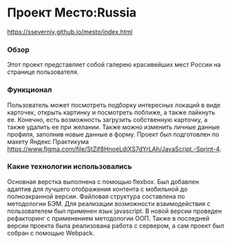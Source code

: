 # Проект Место:Russia
https://sseverniy.github.io/mesto/index.html
### Обзор

Этот проект представляет собой галерею красивейших мест России на странице пользователя.  
### Функционал   
Пользователь может посмотреть подборку интересных локаций в виде карточек, открыть картинку и посмотреть поближе, а также лайкнуть ее. Конечно, есть возможность загрузить собственную карточку, а также удалить ее при желании. Также можно изменить личные данные профиля, заполнив новые данные в форму. Проект был подготовлен по макету Яндекс Практикума https://www.figma.com/file/StZjf8HnoeLdiXS7dYrLAh/JavaScript.-Sprint-4.

### Какие технологии использовались

Основная верстка выполнена с помощью flexbox. Был добавлен адаптив для лучшего отображения контента с мобильной до полноэкранной версии. Файловая структура составлена по методологии БЭМ. Для реализации возможности взаимодействия с пользователем был применен язык javascript. В новой версии проведен рефакторинг с применением методологии ООП. Также в последней версии проекта была реализована работа с сервером, а сам проект был собран с помощью Webpack.
